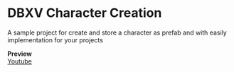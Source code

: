 DBXV Character Creation
===
A sample project for create and store a character as prefab and with easily implementation for your projects

**Preview**   
[Youtube](http://youtu.be/RoTwcjOFVVM)